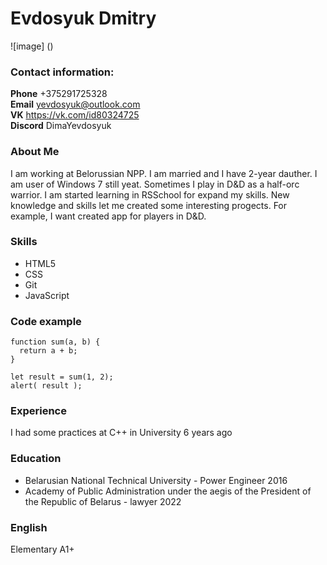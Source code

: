 # Evdosyuk Dmitry #

![image] ()
### Contact information: ###  
**Phone** +375291725328  
**Email** yevdosyuk@outlook.com  
**VK** https://vk.com/id80324725  
**Discord** DimaYevdosyuk  

### About Me ###  
I am working at Belorussian NPP. I am married and I have 2-year dauther. I am user of Windows 7 still yeat. Sometimes I play in D&D as a half-orc warrior. I am started learning in RSSchool for expand my skills. New knowledge and skills let me created some interesting progects. For example, I want created app for players in D&D.  

### Skills ###
* HTML5
* CSS
* Git
* JavaScript  

### Code example ###
``` 
function sum(a, b) {
  return a + b;
}

let result = sum(1, 2);
alert( result );
```
### Experience ###
I had some practices at C++ in University 6 years ago
### Education ###
* Belarusian National Technical University - Power Engineer 2016
* Academy of Public Administration under the aegis of the President of the Republic of Belarus - lawyer 2022

### English ###
Elementary A1+